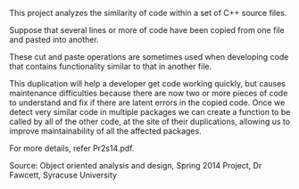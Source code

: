 
This project analyzes the similarity of code within a set of C++ source files. 


Suppose that several lines or more of code have been copied from one file and pasted into another. 

These cut and paste operations are sometimes used when developing code that contains functionality similar to that in another file.

This duplication will help a developer get code working quickly, but causes maintenance difficulties because there are now two or more pieces of code to understand and fix if there are latent errors in the copied code. Once we detect very similar code in multiple packages we can create a function to be called by all of the other code, at the site of their duplications, allowing us to improve maintainability of all the affected packages.

For more details, refer Pr2s14.pdf.

Source: Object oriented analysis and design, Spring 2014 Project, Dr Fawcett, Syracuse University
